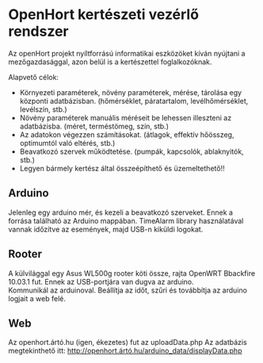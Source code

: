 OpenHort kertészeti vezérlő rendszer
====================================

Az openHort projekt nyíltforrású informatikai eszközöket kíván nyújtani a mezőgazdasággal, azon belül is a kertészettel foglalkozóknak.

Alapvető célok:
 - Környezeti paraméterek, növény paraméterek, mérése, tárolása egy központi adatbázisban. (hőmérséklet, páratartalom, levélhőmérséklet, levélszín, stb.)
 - Növény paraméterek manuális méréseit be lehessen illeszteni az adatbázisba. (méret, terméstömeg, szín, stb.)
 - Az adatokon végezzen számításokat. (átlagok, effektív hőösszeg, optimumtól való eltérés, stb.)
 - Beavatkozó szervek működtetése. (pumpák, kapcsolók, ablaknyitók, stb.)
 - Legyen bármely kertész által összeépíthető és üzemeltethető!!

Arduino
-------

Jelenleg egy arduino mér, és kezeli a beavatkozó szerveket. Ennek a forrása található az Arduino mappában. 
TimeAlarm library használatával vannak időzítve az események, majd USB-n kiküldi logokat.

Rooter
------

A külvilággal egy Asus WL500g rooter köti össze, rajta OpenWRT Bbackfire 10.03.1 fut. Ennek az USB-portjára van dugva az arduino.  
Kommunikál az arduinoval. Beállítja az időt, szűri és továbbítja az arduino logjait a web felé.

Web
---

Az openhort.ártó.hu (igen, ékezetes) fut az uploadData.php
Az adatbázis megtekinthető itt:
http://openhort.ártó.hu/arduino_data/displayData.php

